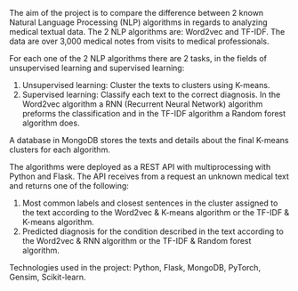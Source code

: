 The aim of the project is to compare the difference between 2 known Natural Language Processing (NLP) algorithms in regards to analyzing medical textual data. The 2 NLP algorithms are: Word2vec and TF-IDF. The data are over 3,000 medical notes from visits to medical professionals.

For each one of the 2 NLP algorithms there are 2 tasks, in the fields of unsupervised learning and supervised learning:
1. Unsupervised learning: Cluster the texts to clusters using K-means.
2. Supervised learning: Classify each text to the correct diagnosis. In the Word2vec algorithm a RNN (Recurrent Neural Network) algorithm preforms the classification and in the TF-IDF algorithm a Random forest algorithm does.

A database in MongoDB stores the texts and details about the final K-means clusters for each algorithm.

The algorithms were deployed as a REST API with multiprocessing with Python and Flask. The API receives from a request an unknown medical text and returns one of the following:
1. Most common labels and closest sentences in the cluster assigned to the text according to the Word2vec & K-means algorithm or the TF-IDF & K-means algorithm.
2. Predicted diagnosis for the condition described in the text according to the Word2vec & RNN algorithm or the TF-IDF & Random forest algorithm.

Technologies used in the project: Python,  Flask, MongoDB, PyTorch, Gensim, Scikit-learn.
